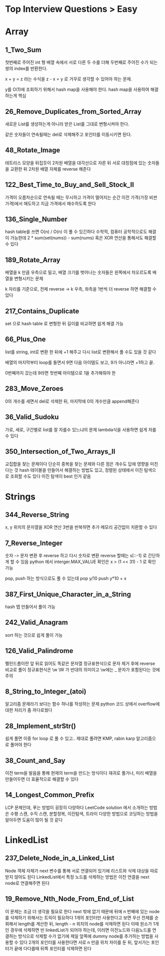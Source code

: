 # Top Interview Questions > Easy

# Array

## 1_Two_Sum
첫번째로 주어진 int 형 배열 속에서 서로 다른 두 수를 더해 두번째로 주어진 수가 되는 쌍의 index를 반환한다.

x + y = z 라는 수식을 z - x = y 로 거꾸로 생각할 수 있어야 하는 문제.

y를 O(1)에 조회하기 위해서 hash map을 사용해야 한다. hash map을 사용하여 해결하는게 핵심

## 26_Remove_Duplicates_from_Sorted_Array
새로운 List를 생성하는게 아니라 받은 List를 그대로 변형시켜야 한다.

같은 숫자들이 연속될때는 del로 삭제해주고 포인터를 이동시키면 된다.

## 48_Rotate_Image

테트리스 모양을 뒤집듯이 2차원 배열을 대각선으로 자른 뒤 서로 대칭점에 있는 숫자들을 교환한 뒤 2차원 배열 자체를 reverse 해준다

## 122_Best_Time_to_Buy_and_Sell_Stock_II

가격이 오름차순으로 연속될 때는 무시하고 가격이 떨어지는 순간 이전 가격(가장 비싼 가격)에서 매도하고 지금 가격에서 매수하도록 한다

## 136_Single_Number

hash table을 쓰면 O(n) / O(n) 이 풀 수 있긴하다
수학적, 컴퓨터 공학적으로도 해결이 가능한데
2 * sum(set(nums)) - sum(nums)
혹은 XOR 연산을 통해서도 해결할 수 있다

## 189_Rotate_Array

배열을 k 만큼 우측으로 밀고, 배열 크기를 벗어나는 숫자들은 왼쪽에서 차오르도록 배열을 변형시키는 문제

k 자리를 기준으로, 전체 reverse -> k 우측, 좌측을 1번씩 더 reverse 하면 해결할 수 있다

## 217_Contains_Duplicate

set 으로 hash table 로 변형한 뒤 길이를 비교하면 쉽게 해결 가능

## 66_Plus_One

list를 string, int로 변환 한 뒤에 +1 해주고 다시 list로 변환해서 풀 수도 있을 것 같다

배열의 마지막부터 loop를 돌면서 9면 다음 아이템도 보고, 9가 아니라면 +1하고 끝.

0번째까지 갔는데 9라면 첫번째 아이템으로 1을 추가해줘야 한

## 283_Move_Zeroes

0의 개수를 세면서 del로 삭제한 뒤, 마지막에 0의 개수만큼 append해준다

## 36_Valid_Sudoku

가로, 세로, 구간별로 list를 잘 자를수 있느냐의 문제
lambda식을 사용하면 쉽게 자를 수 있다

## 350_Intersection_of_Two_Arrays_II

교집합을 찾는 문제이다
단순히 중복을 찾는 문제와 다른 점은 개수도 답에 영향을 미친다는 것
hash 테이블을 만들어서 해결하는 방법도 있고, 정렬된 상태에서 이진 탐색으로 조회할 수도 있다
이진 탐색이 best 인거 같음

# Strings

## 344_Reverse_String

x, y 위치의 문자열을 XOR 연산 3번을 반복하면 추가 메모리 공간없이 치환할 수 있다

## 7_Reverse_Integer

숫자 -> 문자 변환 후 reverse 하고 다시 숫자로 변환
reverse 할때는 s[::-1] 로 간단하게 할 수 있음
python 에서 interger.MAX_VALUE 확인은 x > (1 << 31) - 1 로 확인 가능

pop, push 하는 방식으로도 풀 수 있는데
pop y/10
push y*10 + x

## 387_First_Unique_Character_in_a_String

hash 맵 만들어서 풀이 가능

## 242_Valid_Anagram

sort 하는 것으로 쉽게 풀이 가능

## 126_Valid_Palindrome

펠린드롬이란 앞 뒤로 읽어도 똑같은 문자열
정규표현식으로 문자 제거 후에 reverse 비교로 풀이
정규표현식은 \w \W 가 반대의 의미이고 \w에는 _ 문자가 포함된다는 것에 주의

## 8_String_to_Integer_(atoi)

알고리즘 문제라기 보다는 함수 하나를 작성하는 문제
python 코드 상에서 overflow에 대한 처리가 좀 까다로웠다

## 28_Implement_strStr()

쉽게 풀면 이중 for loop 로 풀 수 있고..
제대로 풀려면 KMP, rabin karp 알고리즘으로 풀어야 한다

## 38_Count_and_Say

이전 term을 발음을 통해 현재의 term을 만드는 방식이다
재귀로 풀거나, 미리 배열을 만들어두면 더 효율적으로 해결할 수 있다

## 14_Longest_Common_Prefix

LCP 문제인데, 푸는 방법이 굉장히 다양하다
LeetCode solution 에서 소개하는 방법은 수평 스캔, 수직 스캔, 분할정복, 이진탐색, 트라이
다양한 방법으로 코딩하는 방법을 알아두면 도움이 많이 될 것 같다

# LinkedList

## 237_Delete_Node_in_a_Linked_List

Node 객체 자체가 next 변수를 통해 서로 연결되어 있기에 리스트와 삭제 대상을 따로 받지 않아도 된다
LinkedList에서 특정 노드를 삭제하는 방법은 이전 연결을 next node로 연결해주면 된다

## 19_Remove_Nth_Node_From_End_of_List

이 문제는 조금 더 생각을 필요로 한다
next 밖에 없기 때문에 뒤에 n 번째에 있는 node를 삭제하기 위해서는 트릭이 필요하다
1개의 포인터만 사용한다고 보면 우선 전체를 순회해서 length를 계산한 뒤, length - n 위치의 node를 삭제하면 된다
이때 원소가 1개인 경우에 삭제하면 빈 linkedList가 되어야 하는데, 이러면 이전노드와 다음노드를 연결하는 방식으로 삭제할 수가 없기에 제일 앞쪽에 dummy node를 추가하는 방법을 사용할 수 있다
2개의 포인터를 사용한다면 서로 n 만큼 위치 차이를 둔 뒤, 앞서가는 포인터가 끝에 다다를때 뒤쪽 포인터를 삭제하면 된다

